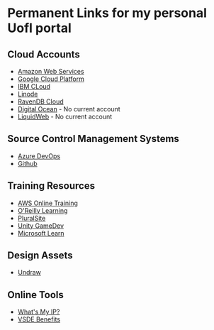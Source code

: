 # Permanent Links for my personal UofI portal

## Cloud Accounts

* [Amazon Web Services](https://us-west-2.console.aws.amazon.com/console/home?nc2=h_ct&region=us-west-2&src=header-signin#)
* [Google Cloud Platform](https://console.cloud.google.com/home/dashboard)
* [IBM CLoud](https://cloud.ibm.com/)
* [Linode](https://cloud.linode.com/dashboard)
* [RavenDB Cloud](https://cloud.ravendb.net/portal/jakebladt/products)
* [Digital Ocean](https://www.digitalocean.com/) - No current account
* [LiquidWeb](https://www.liquidweb.com/) - No current account

## Source Control Management Systems

* [Azure DevOps](https://dev.azure.com/jakebladt/)
* [Github](https://github.com/jake-bladt)

## Training Resources

* [AWS Online Training](https://www.aws.training/)
* [O'Reilly Learning](https://learning.oreilly.com/home/)
* [PluralSite](https://www.pluralsite.com)
* [Unity GameDev](https://unity.gamedevhq.com/)
* [Microsoft Learn](https://docs.microsoft.com/en-us/learn/)

## Design Assets

* [Undraw](https://undraw.co/)

## Online Tools

* [What's My IP?](https://whatsmyip.com/)
* [VSDE Benefits](https://my.visualstudio.com/Benefits?wt.mc_id=o~msft~profile~devprogram_attach&workflowid=devprogram&mkt=en-us)
